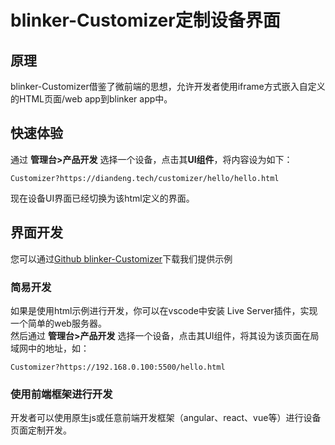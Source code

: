 # blinker-Customizer定制设备界面  
## 原理
blinker-Customizer借鉴了微前端的思想，允许开发者使用iframe方式嵌入自定义的HTML页面/web app到blinker app中。

## 快速体验  
通过 **管理台>产品开发** 选择一个设备，点击其**UI组件**，将内容设为如下：
```
Customizer?https://diandeng.tech/customizer/hello/hello.html
```
现在设备UI界面已经切换为该html定义的界面。  


## 界面开发
您可以通过[Github blinker-Customizer](https://github.com/blinker-iot/blinker-customizer)下载我们提供示例  
### 简易开发
如果是使用html示例进行开发，你可以在vscode中安装 Live Server插件，实现一个简单的web服务器。  
然后通过 **管理台>产品开发** 选择一个设备，点击其UI组件，将其设为该页面在局域网中的地址，如：
```
Customizer?https://192.168.0.100:5500/hello.html
```

### 使用前端框架进行开发
开发者可以使用原生js或任意前端开发框架（angular、react、vue等）进行设备页面定制开发。
